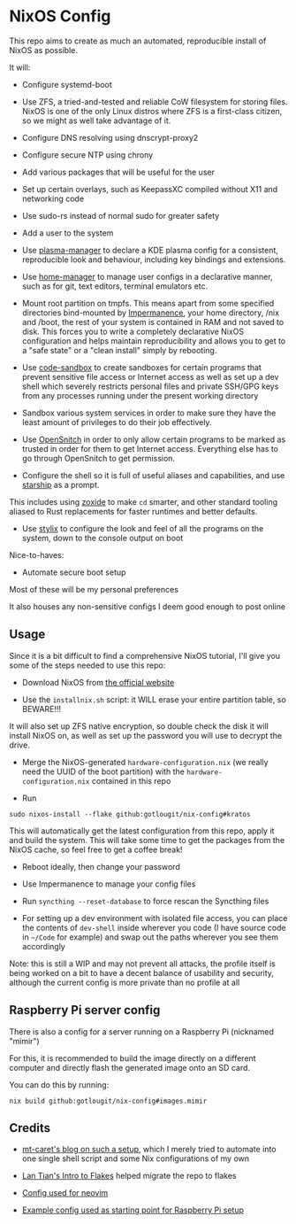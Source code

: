 # NixOS Config

This repo aims to create as much an automated, reproducible install of NixOS as possible.

It will:

- Configure systemd-boot

- Use ZFS, a tried-and-tested and reliable CoW filesystem for storing files.
NixOS is one of the only Linux distros where ZFS is a first-class citizen, so we
might as well take advantage of it.

- Configure DNS resolving using dnscrypt-proxy2

- Configure secure NTP using chrony

- Add various packages that will be useful for the user

- Set up certain overlays, such as KeepassXC compiled without X11 and networking code

- Use sudo-rs instead of normal sudo for greater safety

- Add a user to the system

- Use [plasma-manager](https://github.com/pjones/plasma-manager) to declare a KDE plasma config for a consistent, reproducible look and behaviour, including
key bindings and extensions.

- Use [home-manager](https://github.com/nix-community/home-manager) to manage user configs in a declarative manner, such as for git, text editors, terminal emulators etc.

- Mount root partition on tmpfs. This means apart from some specified directories bind-mounted by [Impermanence](https://github.com/nix-community/impermanence), your home directory, /nix and /boot,
the rest of your system is contained in RAM and not saved to disk. This forces you to write a completely declarative NixOS configuration and helps maintain
reproducibility and allows you to get to a "safe state" or a "clean install" simply by rebooting.

- Use [code-sandbox](https://git.sr.ht/~gotlou/code-sandbox) to create sandboxes for certain programs that prevent sensitive file access or Internet access
as well as set up a dev shell which severely restricts personal files and private SSH/GPG keys from any processes running under the present working directory

- Sandbox various system services in order to make sure they have the least amount of privileges to do their job effectively.

- Use [OpenSnitch](https://github.com/evilsocket/opensnitch) in order to only allow certain programs to be marked as trusted in order for them to get Internet access.
Everything else has to go through OpenSnitch to get permission.

- Configure the shell so it is full of useful aliases and capabilities, and use [starship](https://starship.rs/) as a prompt.

This includes using [zoxide](https://github.com/ajeetdsouza/zoxide) to make `cd` smarter, and other standard tooling aliased to Rust replacements for
faster runtimes and better defaults.

- Use [stylix](https://danth.github.io/stylix/index.html) to configure the look and feel of all the programs on the system, down to the console output on boot

Nice-to-haves:

- Automate secure boot setup

Most of these will be my personal preferences

It also houses any non-sensitive configs I deem good enough to post online

## Usage

Since it is a bit difficult to find a comprehensive NixOS tutorial, I'll give you some of the steps needed to use this repo:

- Download NixOS from [the official website](https://nixos.org)

- Use the `installnix.sh` script: it WILL erase your entire partition table, so BEWARE!!!

It will also set up ZFS native encryption, so double check the disk it will install NixOS on,
as well as set up the password you will use to decrypt the drive.

- Merge the NixOS-generated `hardware-configuration.nix` (we really need the UUID of the boot partition)
with the `hardware-configuration.nix` contained in this repo

- Run

`sudo nixos-install --flake github:gotlougit/nix-config#kratos`

This will automatically get the latest configuration from this repo, apply it and build the system. This will take some time to get the packages from the NixOS cache, so feel free to get a coffee break!

- Reboot ideally, then change your password

- Use Impermanence to manage your config files

- Run `syncthing --reset-database` to force rescan the Syncthing files

- For setting up a dev environment with isolated file access, you can place the contents of `dev-shell` inside wherever you code (I have source code in `~/Code` for example)
 and swap out the paths wherever you see them accordingly

Note: this is still a WIP and may not prevent all attacks, the profile itself is being worked on a bit to have a decent balance of usability and security, although the current config is more private than no profile at all

## Raspberry Pi server config

There is also a config for a server running on a Raspberry Pi (nicknamed "mimir")

For this, it is recommended to build the image directly on a different computer and
directly flash the generated image onto an SD card. 

You can do this by running:

`nix build github:gotlougit/nix-config#images.mimir`

## Credits

- [mt-caret's blog on such a setup](https://mt-caret.github.io/blog/posts/2020-06-29-optin-state.html), which I merely tried to automate into one single shell script and some Nix configurations of my own

- [Lan Tian's Intro to Flakes](https://lantian.pub/en/article/modify-website/nixos-initial-config-flake-deploy.lantian/) helped migrate the repo to flakes

- [Config used for neovim](https://github.com/brainfucksec/neovim-lua)

- [Example config used as starting point for Raspberry Pi setup](https://github.com/MatthewCroughan/raspberrypi-nixos-example/)
